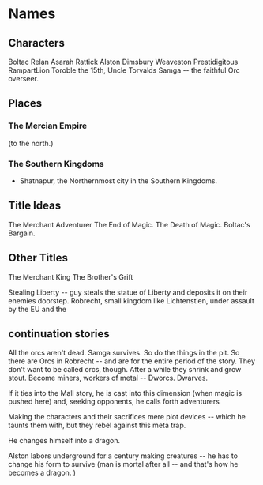 # Names #


## Characters ##


Boltac
Relan
Asarah
Rattick
Alston Dimsbury
Weaveston Prestidigitous RampartLion Toroble the 15th,
Uncle Torvalds
Samga -- the faithful Orc overseer. 


## Places ##

### The Mercian Empire ###

(to the north.)


### The Southern Kingdoms ###


* Shatnapur, the Northernmost city in the Southern Kingdoms.

## Title Ideas ##

The Merchant Adventurer
The End of Magic. 
The Death of Magic. 
Boltac's Bargain.




## Other Titles ##


The Merchant King
The Brother's Grift

Stealing Liberty -- guy steals the statue of Liberty and deposits it on their enemies doorstep. Robrecht, small kingdom like Lichtenstien, under assault by the EU and the



## continuation stories ##


All the orcs aren't dead. Samga survives. So do the things in the pit. So there are Orcs in Robrecht -- and are for the entire period of the story. They don't want to be called orcs, though. After a while they shrink and grow stout. Become miners, workers of metal -- Dworcs. Dwarves. 


If it ties into the Mall story, he is cast into this dimension (when magic is pushed here) and, seeking opponents, he calls forth adventurers 

Making the characters and their sacrifices mere plot devices -- which he taunts them with, but they rebel against this meta trap. 

He changes himself into a dragon. 

Alston labors underground for a century making creatures -- he has to change his form to survive (man is mortal after all -- and that's how he becomes a dragon. )
